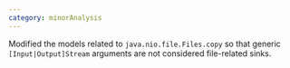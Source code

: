 ```yaml
---
category: minorAnalysis
---
```

Modified the models related to `java.nio.file.Files.copy` so that generic `[Input|Output]Stream` arguments are not considered file-related sinks.
